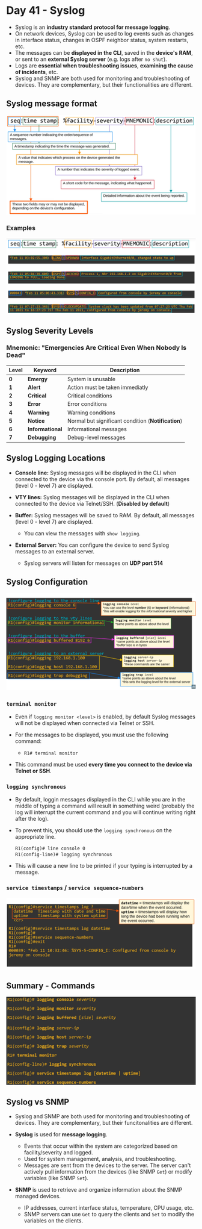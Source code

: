 # Day 41 - Syslog

-   Syslog is an **industry standard protocol for message logging**.
-   On network devices, Syslog can be used to log events such as changes in interface status, changes in OSPF neighbor status, system restarts, etc.
-   The messages can be **displayed in the CLI**, saved in the **device's RAM**, or sent to an **external Syslog server** (e.g. logs after `no shut`).
-   Logs are **essential when troubleshooting issues**, **examining the cause of incidents**, etc.
-   Syslog and SNMP are both used for monitoring and troubleshooting of devices. They are complementary, but their functionalities are different.

## Syslog message format

![syslog-msg-format](assets/day41/syslog-msg-format.png)

### Examples

![syslog-msg-ex](assets/day41/syslog-msg-ex.png)


## Syslog Severity Levels

### Mnemonic: "**E**mergencies **A**re **C**ritical **E**ven **W**hen **N**obody **I**s **D**ead"

| Level | Keyword | Description |
| ----- | ------- | ----------- |
| **0** | **Emergy** | System is unusable |
| **1** | **Alert** | Action must be taken immediatly |
| **2** | **Critical** | Critical conditions |
| **3** | **Error** | Error conditions |
| **4** | **Warning** | Warning conditions |
| **5** | **Notice** | Normal but significant condition (**Notification**) |
| **6** | **Informational** | Informational messages |
| **7** | **Debugging** | Debug-level messages |

## Syslog Logging Locations

- **Console line:** Syslog messages will be displayed in the CLI when connected to the device via the console port. By default, all messages (level 0 - level 7) are displayed.

- **VTY lines:** Syslog messages will be displayed in the CLI when connected to the device via Telnet/SSH. (**Disabled by default**)

- **Buffer:** Syslog messages will be saved to RAM. By default, all messages (level 0 - level 7) are displayed.
    - You can view the messages with `show logging`.

- **External Server:** You can configure the device to send Syslog messages to an external server.
    - Syslog servers will listen for messages on **UDP port 514** 


## Syslog Configuration

![syslog-config](assets/day41/syslog-config.png)

### `terminal monitor`

- Even if `logging monitor <level>` is enabled, by default Syslog messages will not be displayed when connected via Telnet or SSH.

- For the messages to be displayed, you must use the following command:
    - `R1# terminal monitor`

- This command must be used **every time you connect to the device via Telnet or SSH**.


### `logging synchronous`

- By default, loggin messages displayed in the CLI while you are in the middle of typing a command will result in something weird (probably the log will interrupt the current command and you will continue writing right after the log).
- To prevent this, you should use the `logging synchronous` on the appropriate line.
    ```
    R1(config)# line console 0
    R1(config-line)# logging synchronous
    ```

- This will cause a new line to be printed if your typing is interrupted by a message.

### `service timestamps` / `service sequence-numbers`
![service-timestamps](assets/day41/service-timestamps.png)

## Summary - Commands

![commands-summary](assets/day41/commands-summary.png)


## Syslog vs SNMP

- Syslog and SNMP are both used for monitoring and troubleshooting of devices. They are complementary, but their funcitonalities are different.

- **Syslog** is used for **message logging**.
    - Events that occur within the system are categorized based on facility/severity and logged.
    - Used for system management, analysis, and troubleshooting.
    - Messages are sent from the devices to the server. The server can't actively pull information from the devices (like SNMP `Get`) or modify variables (like SNMP `Set`).

- **SNMP** is used to retrieve and organize information about the SNMP managed devices.
    - IP addresses, current interface status, temperature, CPU usage, etc.
    - SNMP servers can use `Get` to query the clients and `Set` to modify the variables on the clients.